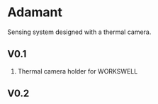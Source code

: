 # Adamant
Sensing system designed with a thermal camera.

## V0.1
1. Thermal camera holder for WORKSWELL

## V0.2
